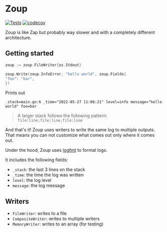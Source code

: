# Zoup

[![Tests](https://github.com/vite-cloud/go-zoup/actions/workflows/tests.yml/badge.svg)](https://github.com/vite-cloud/go-zoup/actions/workflows/tests.yml)
[![codecov](https://codecov.io/gh/vite-cloud/go-zoup/branch/main/graph/badge.svg?token=2EBL0P4UN6)](https://codecov.io/gh/vite-cloud/go-zoup)

Zoup is like Zap but probably way slower and with a completely different architecture.

## Getting started

```go
zoup := zoup.FileWriter{os.Stdout}

zoup.Write(zoup.InfoError, "hello world", zoup.Fields{
"foo": "bar",
})
```

Prints out
```
_stack=main.go:6 _time="2022-05-27 11:06:21" level=info message="hello world" foo=bar
```

> A larger stack follows the following pattern: `file:line;file:line;file:line`

And that's it! Zoup uses writers to write the same log to multiple outputs. That means you can not customize what comes
out only where it comes out.

Under the hood, Zoup uses [logfmt](https://www.brandur.org/logfmt) to format logs.

It includes the following fields:
* `_stack`: the last 3 lines on the stack
* `_time`: the time the log was written
* `level`: the log level
* `message`: the log message

## Writers

* `FileWriter`: writes to a file
* `CompositeWriter`: writes to multiple writers
* `MemoryWriter`: writes to an array (for testing)

